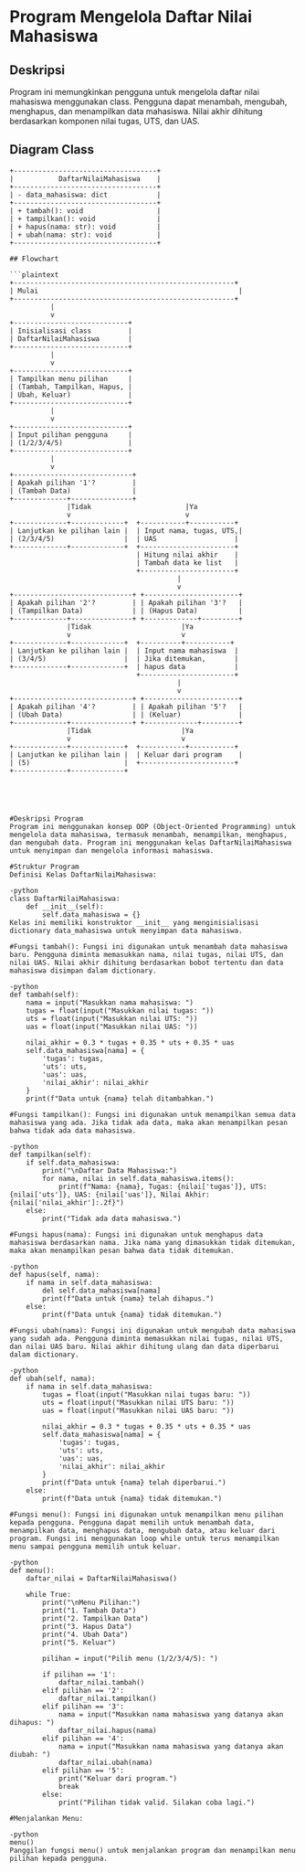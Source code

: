 # Program Mengelola Daftar Nilai Mahasiswa

## Deskripsi
Program ini memungkinkan pengguna untuk mengelola daftar nilai mahasiswa menggunakan class. Pengguna dapat menambah, mengubah, menghapus, dan menampilkan data mahasiswa. Nilai akhir dihitung berdasarkan komponen nilai tugas, UTS, dan UAS.

## Diagram Class

```plaintext
+-----------------------------------+
|           DaftarNilaiMahasiswa    |
+-----------------------------------+
| - data_mahasiswa: dict            |
+-----------------------------------+
| + tambah(): void                  |
| + tampilkan(): void               |
| + hapus(nama: str): void          |
| + ubah(nama: str): void           |
+-----------------------------------+

## Flowchart

```plaintext
+------------------------------------------------------+
| Mulai                                                 |
+------------------------------------------------------+
          |
          v
+----------------------------+
| Inisialisasi class         |
| DaftarNilaiMahasiswa       |
+----------------------------+
          |
          v
+----------------------------+
| Tampilkan menu pilihan     |
| (Tambah, Tampilkan, Hapus, |
| Ubah, Keluar)              |
+----------------------------+
          |
          v
+----------------------------+
| Input pilihan pengguna     |
| (1/2/3/4/5)                |
+----------------------------+
          |
          v
+-----------------------------+
| Apakah pilihan '1'?         |
| (Tambah Data)               |
+-------------+---------------+
              |Tidak                       |Ya
              v                            v
+-------------+-------------+  +-----------+-----------+
| Lanjutkan ke pilihan lain |  | Input nama, tugas, UTS,|
| (2/3/4/5)                 |  | UAS                   |
+-------------+-------------+  +-----------------------+
                               | Hitung nilai akhir    |
                               | Tambah data ke list   |
                               +-----------------------+
                                         |
                                         v
+-----------------------------+ +-----------------------+
| Apakah pilihan '2'?         | | Apakah pilihan '3'?   |
| (Tampilkan Data)            | | (Hapus Data)          |
+-------------+---------------+ +-------------+---------+
              |Tidak                      |Ya
              v                           v
+-------------+-------------+  +----------+-----------+
| Lanjutkan ke pilihan lain |  | Input nama mahasiswa  |
| (3/4/5)                   |  | Jika ditemukan,       |
+-------------+-------------+  | hapus data            |
                               +-----------------------+
                                         |
                                         v
+-----------------------------+ +-----------------------+
| Apakah pilihan '4'?         | | Apakah pilihan '5'?   |
| (Ubah Data)                 | | (Keluar)              |
+-------------+---------------+ +-------------+---------+
              |Tidak                      |Ya
              v                           v
+-------------+-------------+  +-----------+-----------+
| Lanjutkan ke pilihan lain |  | Keluar dari program    |
| (5)                       |  +-----------------------+
+-------------+-------------+





#Deskripsi Program
Program ini menggunakan konsep OOP (Object-Oriented Programming) untuk mengelola data mahasiswa, termasuk menambah, menampilkan, menghapus, dan mengubah data. Program ini menggunakan kelas DaftarNilaiMahasiswa untuk menyimpan dan mengelola informasi mahasiswa.

#Struktur Program
Definisi Kelas DaftarNilaiMahasiswa:

-python
class DaftarNilaiMahasiswa:
    def __init__(self):
        self.data_mahasiswa = {}
Kelas ini memiliki konstruktor __init__ yang menginisialisasi dictionary data_mahasiswa untuk menyimpan data mahasiswa.

#Fungsi tambah(): Fungsi ini digunakan untuk menambah data mahasiswa baru. Pengguna diminta memasukkan nama, nilai tugas, nilai UTS, dan nilai UAS. Nilai akhir dihitung berdasarkan bobot tertentu dan data mahasiswa disimpan dalam dictionary.

-python
def tambah(self):
    nama = input("Masukkan nama mahasiswa: ")
    tugas = float(input("Masukkan nilai tugas: "))
    uts = float(input("Masukkan nilai UTS: "))
    uas = float(input("Masukkan nilai UAS: "))
    
    nilai_akhir = 0.3 * tugas + 0.35 * uts + 0.35 * uas
    self.data_mahasiswa[nama] = {
        'tugas': tugas,
        'uts': uts,
        'uas': uas,
        'nilai_akhir': nilai_akhir
    }
    print(f"Data untuk {nama} telah ditambahkan.")

#Fungsi tampilkan(): Fungsi ini digunakan untuk menampilkan semua data mahasiswa yang ada. Jika tidak ada data, maka akan menampilkan pesan bahwa tidak ada data mahasiswa.

-python
def tampilkan(self):
    if self.data_mahasiswa:
        print("\nDaftar Data Mahasiswa:")
        for nama, nilai in self.data_mahasiswa.items():
            print(f"Nama: {nama}, Tugas: {nilai['tugas']}, UTS: {nilai['uts']}, UAS: {nilai['uas']}, Nilai Akhir: {nilai['nilai_akhir']:.2f}")
    else:
        print("Tidak ada data mahasiswa.")

#Fungsi hapus(nama): Fungsi ini digunakan untuk menghapus data mahasiswa berdasarkan nama. Jika nama yang dimasukkan tidak ditemukan, maka akan menampilkan pesan bahwa data tidak ditemukan.

-python
def hapus(self, nama):
    if nama in self.data_mahasiswa:
        del self.data_mahasiswa[nama]
        print(f"Data untuk {nama} telah dihapus.")
    else:
        print(f"Data untuk {nama} tidak ditemukan.")

#Fungsi ubah(nama): Fungsi ini digunakan untuk mengubah data mahasiswa yang sudah ada. Pengguna diminta memasukkan nilai tugas, nilai UTS, dan nilai UAS baru. Nilai akhir dihitung ulang dan data diperbarui dalam dictionary.

-python
def ubah(self, nama):
    if nama in self.data_mahasiswa:
        tugas = float(input("Masukkan nilai tugas baru: "))
        uts = float(input("Masukkan nilai UTS baru: "))
        uas = float(input("Masukkan nilai UAS baru: "))
        
        nilai_akhir = 0.3 * tugas + 0.35 * uts + 0.35 * uas
        self.data_mahasiswa[nama] = {
            'tugas': tugas,
            'uts': uts,
            'uas': uas,
            'nilai_akhir': nilai_akhir
        }
        print(f"Data untuk {nama} telah diperbarui.")
    else:
        print(f"Data untuk {nama} tidak ditemukan.")

#Fungsi menu(): Fungsi ini digunakan untuk menampilkan menu pilihan kepada pengguna. Pengguna dapat memilih untuk menambah data, menampilkan data, menghapus data, mengubah data, atau keluar dari program. Fungsi ini menggunakan loop while untuk terus menampilkan menu sampai pengguna memilih untuk keluar.

-python
def menu():
    daftar_nilai = DaftarNilaiMahasiswa()
    
    while True:
        print("\nMenu Pilihan:")
        print("1. Tambah Data")
        print("2. Tampilkan Data")
        print("3. Hapus Data")
        print("4. Ubah Data")
        print("5. Keluar")
        
        pilihan = input("Pilih menu (1/2/3/4/5): ")
        
        if pilihan == '1':
            daftar_nilai.tambah()
        elif pilihan == '2':
            daftar_nilai.tampilkan()
        elif pilihan == '3':
            nama = input("Masukkan nama mahasiswa yang datanya akan dihapus: ")
            daftar_nilai.hapus(nama)
        elif pilihan == '4':
            nama = input("Masukkan nama mahasiswa yang datanya akan diubah: ")
            daftar_nilai.ubah(nama)
        elif pilihan == '5':
            print("Keluar dari program.")
            break
        else:
            print("Pilihan tidak valid. Silakan coba lagi.")

#Menjalankan Menu:

-python
menu()
Panggilan fungsi menu() untuk menjalankan program dan menampilkan menu pilihan kepada pengguna.
